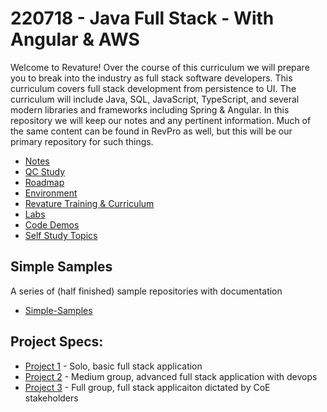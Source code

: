 # 220718 - Java Full Stack - With Angular & AWS

Welcome to Revature! Over the course of this curriculum we will prepare you to break into the industry as full stack software developers. This curriculum covers full stack development from persistence to UI. The curriculum will include Java, SQL, JavaScript, TypeScript, and several modern libraries and frameworks including Spring & Angular. In this repository we will keep our notes and any pertinent information. Much of the same content can be found in RevPro as well, but this will be our primary repository for such things.

 - [Notes](./notes/README.md)
 - [QC Study](./qc/README.md)
 - [Roadmap](./roadmap.md)
 - [Environment](./environment.md)
 - [Revature Training & Curriculum](./notes/misc/revature-training.md)
 - [Labs](./labs/README.md)
 - [Code Demos](./demos/README.md)
 - [Self Study Topics](./self-study.md)

## Simple Samples
A series of (half finished) sample repositories with documentation
 - [Simple-Samples](https://github.com/simple-samples)

## Project Specs:
 - [Project 1](https://github.com/220718-Java-Angular-AWS/P1-Spec/blob/main/README.md) - Solo, basic full stack application
 - [Project 2]() - Medium group, advanced full stack application with devops
 - [Project 3]() - Full group, full stack applicaiton dictated by CoE stakeholders

